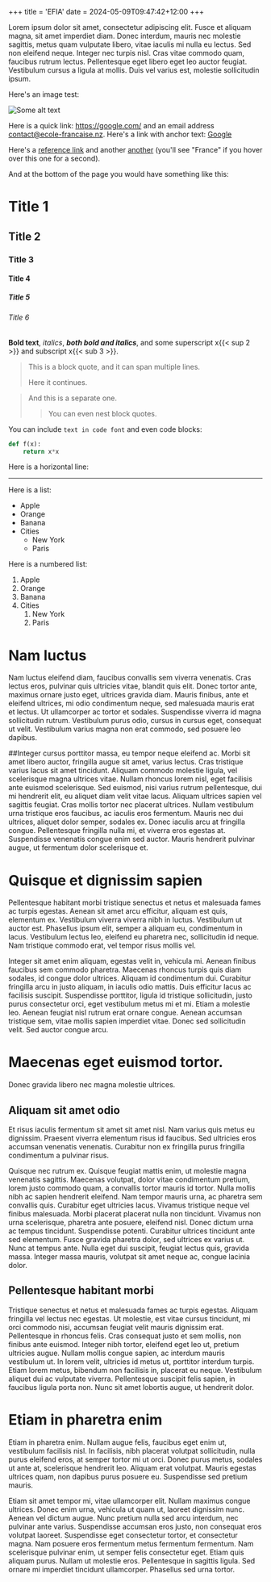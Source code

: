 +++
title = 'EFIA'
date = 2024-05-09T09:47:42+12:00
+++

Lorem ipsum dolor sit amet, consectetur adipiscing elit. Fusce et aliquam magna, sit amet imperdiet diam. Donec interdum, mauris nec molestie sagittis, metus quam vulputate libero, vitae iaculis mi nulla eu lectus. Sed non eleifend neque. Integer nec turpis nisl. Cras vitae commodo quam, faucibus rutrum lectus. Pellentesque eget libero eget leo auctor feugiat. Vestibulum cursus a ligula at mollis. Duis vel varius est, molestie sollicitudin ipsum.

Here's an image test:

![Some alt text](../test.png "Some image")

Here is a quick link: <https://google.com/> and an email address <contact@ecole-francaise.nz>. Here's a link with anchor text: [Google](https://google.com/)

Here's a [reference link][1] and another [another][2] (you'll see "France" if you hover over this one for a second).

And at the bottom of the page you would have something like this:

[1]: https://en.wikipedia.org/wiki/Hobbit#Lifestyle
[2]: https://en.wikipedia.org/wiki/France "France"

# Title 1

## Title 2

### Title 3

#### Title 4

##### Title 5

###### Title 6

**Bold text**, _italics_, **_both bold and italics_**, and some superscript x{{< sup 2 >}}</sup> and subscript x{{< sub 3 >}}.

> This is a block quote, and
> it can span multiple lines.
>
> Here it continues.

> And this is a separate one.
>
> > You can even nest block quotes.

You can include `text in code font` and even code blocks:

```python
def f(x):
    return x*x
```

Here is a horizontal line:

---

Here is a list:

- Apple
- Orange
- Banana
- Cities
  - New York
  - Paris

Here is a numbered list:

1. Apple
2. Orange
3. Banana
4. Cities
   1. New York
   2. Paris

# Nam luctus

Nam luctus eleifend diam, faucibus convallis sem viverra venenatis. Cras lectus eros, pulvinar quis ultricies vitae, blandit quis elit. Donec tortor ante, maximus ornare justo eget, ultrices gravida diam. Mauris finibus, ante et eleifend ultrices, mi odio condimentum neque, sed malesuada mauris erat et lectus. Ut ullamcorper ac tortor et sodales. Suspendisse viverra id magna sollicitudin rutrum. Vestibulum purus odio, cursus in cursus eget, consequat ut velit. Vestibulum varius magna non erat commodo, sed posuere leo dapibus.

##Integer cursus porttitor massa, eu tempor neque eleifend ac. Morbi sit amet libero auctor, fringilla augue sit amet, varius lectus. Cras tristique varius lacus sit amet tincidunt. Aliquam commodo molestie ligula, vel scelerisque magna ultrices vitae. Nullam rhoncus lorem nisl, eget facilisis ante euismod scelerisque. Sed euismod, nisi varius rutrum pellentesque, dui mi hendrerit elit, eu aliquet diam velit vitae lacus. Aliquam ultrices sapien vel sagittis feugiat. Cras mollis tortor nec placerat ultrices. Nullam vestibulum urna tristique eros faucibus, ac iaculis eros fermentum. Mauris nec dui ultrices, aliquet dolor semper, sodales ex. Donec iaculis arcu at fringilla congue. Pellentesque fringilla nulla mi, et viverra eros egestas at. Suspendisse venenatis congue enim sed auctor. Mauris hendrerit pulvinar augue, ut fermentum dolor scelerisque et.

# Quisque et dignissim sapien

Pellentesque habitant morbi tristique senectus et netus et malesuada fames ac turpis egestas. Aenean sit amet arcu efficitur, aliquam est quis, elementum ex. Vestibulum viverra viverra nibh in luctus. Vestibulum ut auctor est. Phasellus ipsum elit, semper a aliquam eu, condimentum in lacus. Vestibulum lectus leo, eleifend eu pharetra nec, sollicitudin id neque. Nam tristique commodo erat, vel tempor risus mollis vel.

Integer sit amet enim aliquam, egestas velit in, vehicula mi. Aenean finibus faucibus sem commodo pharetra. Maecenas rhoncus turpis quis diam sodales, id congue dolor ultrices. Aliquam id condimentum dui. Curabitur fringilla arcu in justo aliquam, in iaculis odio mattis. Duis efficitur lacus ac facilisis suscipit. Suspendisse porttitor, ligula id tristique sollicitudin, justo purus consectetur orci, eget vestibulum metus mi et mi. Etiam a molestie leo. Aenean feugiat nisl rutrum erat ornare congue. Aenean accumsan tristique sem, vitae mollis sapien imperdiet vitae. Donec sed sollicitudin velit. Sed auctor congue arcu.

# Maecenas eget euismod tortor.

Donec gravida libero nec magna molestie ultrices.

## Aliquam sit amet odio

Et risus iaculis fermentum sit amet sit amet nisl. Nam varius quis metus eu dignissim. Praesent viverra elementum risus id faucibus. Sed ultricies eros accumsan venenatis venenatis. Curabitur non ex fringilla purus fringilla condimentum a pulvinar risus.

Quisque nec rutrum ex. Quisque feugiat mattis enim, ut molestie magna venenatis sagittis. Maecenas volutpat, dolor vitae condimentum pretium, lorem justo commodo quam, a convallis tortor mauris id tortor. Nulla mollis nibh ac sapien hendrerit eleifend. Nam tempor mauris urna, ac pharetra sem convallis quis. Curabitur eget ultricies lacus. Vivamus tristique neque vel finibus malesuada. Morbi placerat placerat nulla non tincidunt. Vivamus non urna scelerisque, pharetra ante posuere, eleifend nisl. Donec dictum urna ac tempus tincidunt. Suspendisse potenti. Curabitur ultrices tincidunt ante sed elementum. Fusce gravida pharetra dolor, sed ultrices ex varius ut. Nunc at tempus ante. Nulla eget dui suscipit, feugiat lectus quis, gravida massa. Integer massa mauris, volutpat sit amet neque ac, congue lacinia dolor.

## Pellentesque habitant morbi

Tristique senectus et netus et malesuada fames ac turpis egestas. Aliquam fringilla vel lectus nec egestas. Ut molestie, est vitae cursus tincidunt, mi orci commodo nisi, accumsan feugiat velit mauris dignissim erat. Pellentesque in rhoncus felis. Cras consequat justo et sem mollis, non finibus ante euismod. Integer nibh tortor, eleifend eget leo ut, pretium ultricies augue. Nullam mollis congue sapien, ac interdum mauris vestibulum ut. In lorem velit, ultricies id metus ut, porttitor interdum turpis. Etiam lorem metus, bibendum non facilisis in, placerat eu neque. Vestibulum aliquet dui ac vulputate viverra. Pellentesque suscipit felis sapien, in faucibus ligula porta non. Nunc sit amet lobortis augue, ut hendrerit dolor.

# Etiam in pharetra enim

Etiam in pharetra enim. Nullam augue felis, faucibus eget enim ut, vestibulum facilisis nisl. In facilisis, nibh placerat volutpat sollicitudin, nulla purus eleifend eros, at semper tortor mi ut orci. Donec purus metus, sodales ut ante at, scelerisque hendrerit leo. Aliquam erat volutpat. Mauris egestas ultrices quam, non dapibus purus posuere eu. Suspendisse sed pretium mauris.

Etiam sit amet tempor mi, vitae ullamcorper elit. Nullam maximus congue ultrices. Donec enim urna, vehicula ut quam ut, laoreet dignissim nunc. Aenean vel dictum augue. Nunc pretium nulla sed arcu interdum, nec pulvinar ante varius. Suspendisse accumsan eros justo, non consequat eros volutpat laoreet. Suspendisse eget consectetur tortor, et consectetur magna. Nam posuere eros fermentum metus fermentum fermentum. Nam scelerisque pulvinar enim, ut semper felis consectetur eget. Etiam quis aliquam purus. Nullam ut molestie eros. Pellentesque in sagittis ligula. Sed ornare mi imperdiet tincidunt ullamcorper. Phasellus sed urna tortor.

